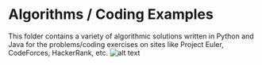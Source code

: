 # Algorithms / Coding Examples 
This folder contains a variety of algorithmic solutions written in Python and Java for the problems/coding exercises on sites like Project Euler, CodeForces, HackerRank, etc.
![alt text](https://res.cloudinary.com/practicaldev/image/fetch/s--9foZmaPE--/c_limit%2Cf_auto%2Cfl_progressive%2Cq_auto%2Cw_880/https://thepracticaldev.s3.amazonaws.com/i/57345ul20xw0dcgo4dss.png)
